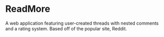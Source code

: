 # ReadMore

A web application featuring user-created threads with nested comments and a rating system. Based off of the popular site, Reddit.
